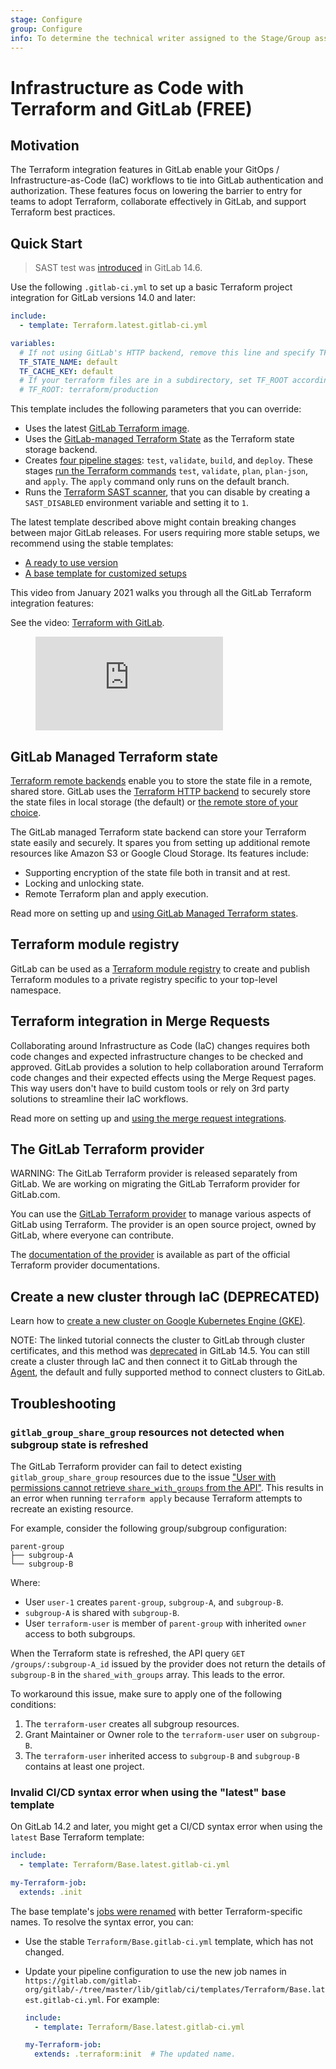 ```yaml
---
stage: Configure
group: Configure
info: To determine the technical writer assigned to the Stage/Group associated with this page, see https://about.gitlab.com/handbook/engineering/ux/technical-writing/#assignments
---
```


# Infrastructure as Code with Terraform and GitLab **(FREE)**

## Motivation

The Terraform integration features in GitLab enable your GitOps / Infrastructure-as-Code (IaC)
workflows to tie into GitLab authentication and authorization. These features focus on
lowering the barrier to entry for teams to adopt Terraform, collaborate effectively in
GitLab, and support Terraform best practices.

## Quick Start

> SAST test was [introduced](https://gitlab.com/groups/gitlab-org/-/epics/6655) in GitLab 14.6.

Use the following `.gitlab-ci.yml` to set up a basic Terraform project integration
for GitLab versions 14.0 and later:

```yaml
include:
  - template: Terraform.latest.gitlab-ci.yml

variables:
  # If not using GitLab's HTTP backend, remove this line and specify TF_HTTP_* variables
  TF_STATE_NAME: default
  TF_CACHE_KEY: default
  # If your terraform files are in a subdirectory, set TF_ROOT accordingly
  # TF_ROOT: terraform/production
```

This template includes the following parameters that you can override:

- Uses the latest [GitLab Terraform image](https://gitlab.com/gitlab-org/terraform-images).
- Uses the [GitLab-managed Terraform State](#gitlab-managed-terraform-state) as
  the Terraform state storage backend.
- Creates [four pipeline stages](https://gitlab.com/gitlab-org/gitlab/-/blob/master/lib/gitlab/ci/templates/Terraform.latest.gitlab-ci.yml):
  `test`, `validate`, `build`, and `deploy`. These stages
  [run the Terraform commands](https://gitlab.com/gitlab-org/gitlab/-/blob/master/lib/gitlab/ci/templates/Terraform/Base.latest.gitlab-ci.yml)
  `test`, `validate`, `plan`, `plan-json`, and `apply`. The `apply` command only runs on the default branch.
- Runs the [Terraform SAST scanner](../../application_security/iac_scanning/index.md#configure-iac-scanning-manually), 
  that you can disable by creating a `SAST_DISABLED` environment variable and setting it to `1`.

The latest template described above might contain breaking changes between major GitLab releases. For users requiring more stable setups, we 
recommend using the stable templates:

- [A ready to use version](https://gitlab.com/gitlab-org/gitlab/-/blob/master/lib/gitlab/ci/templates/Terraform.gitlab-ci.yml)
- [A base template for customized setups](https://gitlab.com/gitlab-org/gitlab/-/blob/master/lib/gitlab/ci/templates/Terraform/Base.gitlab-ci.yml)

This video from January 2021 walks you through all the GitLab Terraform integration features:

<div class="video-fallback">
  See the video: <a href="https://www.youtube.com/watch?v=iGXjUrkkzDI">Terraform with GitLab</a>.
</div>
<figure class="video-container">
  <iframe src="https://www.youtube.com/embed/iGXjUrkkzDI" frameborder="0" allowfullscreen="true"> </iframe>
</figure>

## GitLab Managed Terraform state

[Terraform remote backends](https://www.terraform.io/docs/language/settings/backends/index.html)
enable you to store the state file in a remote, shared store. GitLab uses the
[Terraform HTTP backend](https://www.terraform.io/docs/language/settings/backends/http.html)
to securely store the state files in local storage (the default) or
[the remote store of your choice](../../../administration/terraform_state.md).

The GitLab managed Terraform state backend can store your Terraform state easily and
securely. It spares you from setting up additional remote resources like
Amazon S3 or Google Cloud Storage. Its features include:

- Supporting encryption of the state file both in transit and at rest.
- Locking and unlocking state.
- Remote Terraform plan and apply execution.

Read more on setting up and [using GitLab Managed Terraform states](terraform_state.md).

## Terraform module registry

GitLab can be used as a [Terraform module registry](../../packages/terraform_module_registry/index.md)
to create and publish Terraform modules to a private registry specific to your
top-level namespace.

## Terraform integration in Merge Requests

Collaborating around Infrastructure as Code (IaC) changes requires both code changes
and expected infrastructure changes to be checked and approved. GitLab provides a
solution to help collaboration around Terraform code changes and their expected
effects using the Merge Request pages. This way users don't have to build custom
tools or rely on 3rd party solutions to streamline their IaC workflows.

Read more on setting up and [using the merge request integrations](mr_integration.md).

## The GitLab Terraform provider

WARNING:
The GitLab Terraform provider is released separately from GitLab.
We are working on migrating the GitLab Terraform provider for GitLab.com.

You can use the [GitLab Terraform provider](https://github.com/gitlabhq/terraform-provider-gitlab)
to manage various aspects of GitLab using Terraform. The provider is an open source project,
owned by GitLab, where everyone can contribute.

The [documentation of the provider](https://registry.terraform.io/providers/gitlabhq/gitlab/latest/docs)
is available as part of the official Terraform provider documentations.

## Create a new cluster through IaC (DEPRECATED)

Learn how to [create a new cluster on Google Kubernetes Engine (GKE)](../clusters/connect/new_gke_cluster.md).

NOTE:
The linked tutorial connects the cluster to GitLab through cluster certificates,
and this method was [deprecated](https://gitlab.com/groups/gitlab-org/configure/-/epics/8)
in GitLab 14.5. You can still create a cluster through IaC and then connect it to GitLab
through the [Agent](../../clusters/agent/index.md), the default and fully supported
method to connect clusters to GitLab.

## Troubleshooting

### `gitlab_group_share_group` resources not detected when subgroup state is refreshed

The GitLab Terraform provider can fail to detect existing `gitlab_group_share_group` resources
due to the issue ["User with permissions cannot retrieve `share_with_groups` from the API"](https://gitlab.com/gitlab-org/gitlab/-/issues/328428).
This results in an error when running `terraform apply` because Terraform attempts to recreate an
existing resource.

For example, consider the following group/subgroup configuration:

```plaintext
parent-group
├── subgroup-A
└── subgroup-B
```

Where:

- User `user-1` creates `parent-group`, `subgroup-A`, and `subgroup-B`.
- `subgroup-A` is shared with `subgroup-B`.
- User `terraform-user` is member of `parent-group` with inherited `owner` access to both subgroups.

When the Terraform state is refreshed, the API query `GET /groups/:subgroup-A_id` issued by the provider does not return the
details of `subgroup-B` in the `shared_with_groups` array. This leads to the error.

To workaround this issue, make sure to apply one of the following conditions:

1. The `terraform-user` creates all subgroup resources.
1. Grant Maintainer or Owner role to the `terraform-user` user on `subgroup-B`.
1. The `terraform-user` inherited access to `subgroup-B` and `subgroup-B` contains at least one project.

### Invalid CI/CD syntax error when using the "latest" base template

On GitLab 14.2 and later, you might get a CI/CD syntax error when using the
`latest` Base Terraform template:

```yaml
include:
  - template: Terraform/Base.latest.gitlab-ci.yml

my-Terraform-job:
  extends: .init
```

The base template's [jobs were renamed](https://gitlab.com/gitlab-org/gitlab/-/merge_requests/67719/)
with better Terraform-specific names. To resolve the syntax error, you can:

- Use the stable `Terraform/Base.gitlab-ci.yml` template, which has not changed.
- Update your pipeline configuration to use the new job names in
  `https://gitlab.com/gitlab-org/gitlab/-/tree/master/lib/gitlab/ci/templates/Terraform/Base.latest.gitlab-ci.yml`.
  For example:

  ```yaml
  include:
    - template: Terraform/Base.latest.gitlab-ci.yml

  my-Terraform-job:
    extends: .terraform:init  # The updated name.
  ```
